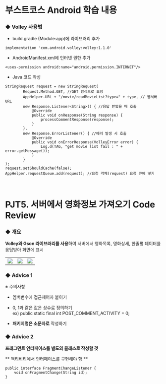 # 부스트코스 Android 학습 내용
### ◆ Volley 사용법
+ build.gradle (Module:app)에 라이브러리 추가
```
implementation 'com.android.volley:volley:1.1.0'
```
+ AndroidManifest.xml에 인터넷 권한 추가
```
<uses-permission android:name="android.permission.INTERNET"/>
```
+ Java 코드 작성
```
StringRequest request = new StringRequest(
        Request.Method.GET, //GET 방식으로 요청
        AppHelper.URL + "/movie/readMovieList?type=" + type, // 웹서버 URL
        new Response.Listener<String>() { //응답 받았을 때 호출
            @Override
            public void onResponse(String response) {
                processCommentResponse(response);
            }
        },
        new Response.ErrorListener() { //에러 발생 시 호출
            @Override
            public void onErrorResponse(VolleyError error) {
                Log.d(TAG, "get movie list fail : " + error.getMessage());
            }
        }
);
request.setShouldCache(false);
AppHelper.requestQueue.add(request); //요청 객체(request) 요청 큐에 넣기
```
<br>

# PJT5. 서버에서 영화정보 가져오기 Code Review
### ◆ 개요
<b>Volley와 Gson 라이브러리를 사용</b>하여 서버에서 영화목록, 영화상세, 한줄평 데이터를 응답받아 화면에 표시<br>
<table>
  <tr>
    <td><img src="https://user-images.githubusercontent.com/25261296/62855170-758e9500-bd2c-11e9-8168-95f5454ab31d.png"></td>
    <td><img src="https://user-images.githubusercontent.com/25261296/62855177-78898580-bd2c-11e9-85a7-ec86e48b8600.png"></td>
    <td><img src="https://user-images.githubusercontent.com/25261296/62855181-7a534900-bd2c-11e9-9ae9-6c5a273fedf5.png"></td>
  </tr>
 </table>
 
### ◆ Advice 1
※ 주의사항
+ 멤버변수에 접근제어자 붙이기

+ 0, 1과 같은 값은 상수로 정의하기<br>
ex) public static final int POST_COMMENT_ACTIVITY = 0;

+ <b>패키지명은 소문자로</b> 작성하기

### ◆ Advice 2
<b>프래그먼트 인터페이스를 별도의 클래스로 작성할 것</b><br>

** 액티비티에서 인터페이스를 구현해야 함 **
```
public interface FragmentChangeListener {
    void onFragmentChange(String id);
}
```

